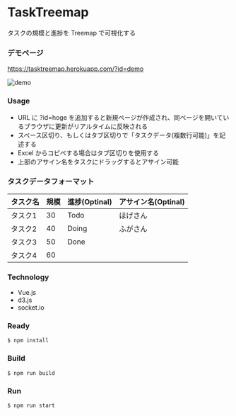 # TaskTreemap 
タスクの規模と進捗を Treemap で可視化する

### デモページ
https://tasktreemap.herokuapp.com/?id=demo

![demo](https://user-images.githubusercontent.com/754962/31043080-a34dab70-a5f0-11e7-8861-38211a53da11.png)

### Usage
* URL に ?id=hoge を追加すると新規ページが作成され、同ページを開いているブラウザに更新がリアルタイムに反映される
* スペース区切り、もしくはタブ区切りで「タスクデータ(複数行可能)」を記述する
* Excel からコピペする場合はタブ区切りを使用する
* 上部のアサイン名をタスクにドラッグするとアサイン可能

### タスクデータフォーマット
|タスク名|規模|進捗(Optinal)|アサイン名(Optinal)|
|---|---|---|---|
|タスク1|30|Todo|ほげさん|
|タスク2|40|Doing|ふがさん|
|タスク3|50|Done||
|タスク4|60|||

### Technology
* Vue.js
* d3.js
* socket.io

### Ready
```
$ npm install
```

### Build
```
$ npm run build
```

### Run
```
$ npm run start
```
